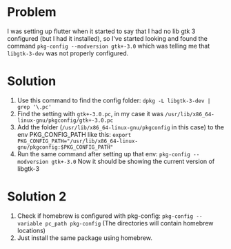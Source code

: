 # Problem
I was setting up flutter when it started to say that I had no lib gtk 3 configured (but I had it installed),
so I've started looking and found the command `pkg-config --modversion gtk+-3.0` which was telling me that `libgtk-3-dev`
was not properly configured.

# Solution
1. Use this command to find the config folder:
`dpkg -L libgtk-3-dev | grep '\.pc'`
2. Find the setting with `gtk+-3.0.pc`, in my case it was
`/usr/lib/x86_64-linux-gnu/pkgconfig/gtk+-3.0.pc`
3. Add the folder (`/usr/lib/x86_64-linux-gnu/pkgconfig` in this case) to the env PKG_CONFIG_PATH like this:
`export PKG_CONFIG_PATH="/usr/lib/x86_64-linux-gnu/pkgconfig:$PKG_CONFIG_PATH"`
4. Run the same command after setting up that env:
`pkg-config --modversion gtk+-3.0`
Now it should be showing the current version of libgtk-3


# Solution 2
1. Check if homebrew is configured with pkg-config:
`pkg-config --variable pc_path pkg-config` (The directories will contain homebrew locations)
2. Just install the same package using homebrew.

